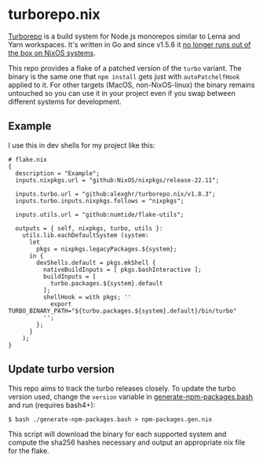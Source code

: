 # turborepo.nix

[Turborepo](https://turbo.build/) is a build system for Node.js monorepos similar to Lerna and Yarn workspaces. It's written in Go and since v1.5.6 it [no longer runs out of the box on NixOS systems](https://github.com/vercel/turbo/issues/2556).

This repo provides a flake of a patched version of the `turbo` variant. The binary is the same one that `npm install` gets just with `autoPatchelfHook` applied to it. For other targets (MacOS, non-NixOS-linux) the binary remains untouched so you can use it in your project even if you swap between different systems for development.

## Example

I use this in dev shells for my project like this:

```
# flake.nix
{
  description = "Example";
  inputs.nixpkgs.url = "github:NixOS/nixpkgs/release-22.11";
  
  inputs.turbo.url = "github:alexghr/turborepo.nix/v1.8.3";
  inputs.turbo.inputs.nixpkgs.follows = "nixpkgs";
  
  inputs.utils.url = "github:numtide/flake-utils";

  outputs = { self, nixpkgs, turbo, utils }:
    utils.lib.eachDefaultSystem (system:
      let
        pkgs = nixpkgs.legacyPackages.${system};
      in {
        devShells.default = pkgs.mkShell {
          nativeBuildInputs = [ pkgs.bashInteractive ];
          buildInputs = [
            turbo.packages.${system}.default
          ];
          shellHook = with pkgs; ''
            export TURBO_BINARY_PATH="${turbo.packages.${system}.default}/bin/turbo"
          '';
        };
      }
    );
}
```

## Update turbo version

This repo aims to track the turbo releases closely. To update the turbo version used, change the `version` variable in [generate-npm-packages.bash](./generate-npm-packages.bash#L15) and run (requires bash4+):

```
$ bash ./generate-npm-packages.bash > npm-packages.gen.nix 
```

This script will download the binary for each supported system and compute the sha256 hashes necessary and output an appropriate nix file for the flake.
